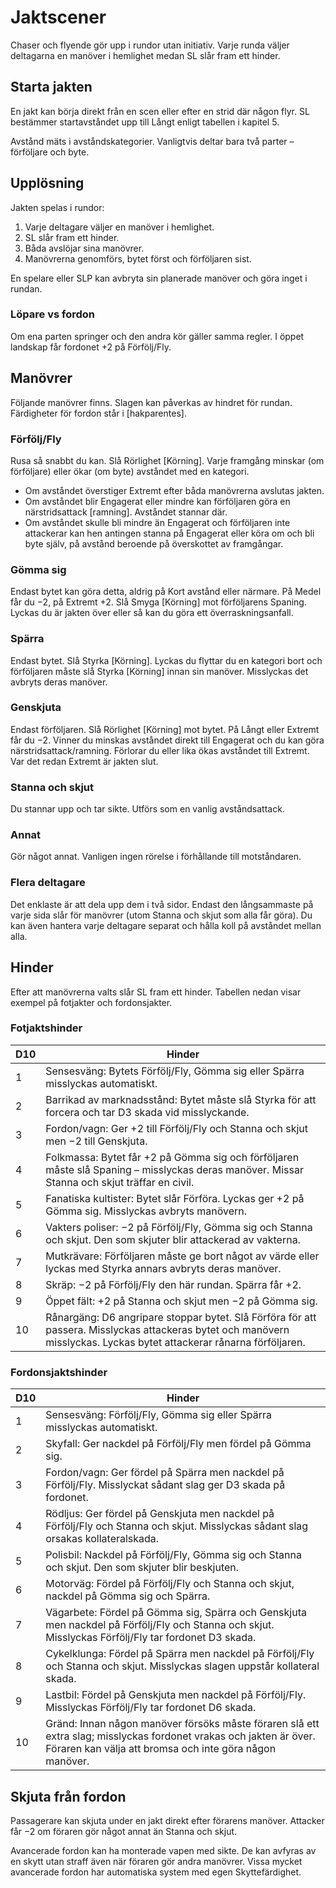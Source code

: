# Jaktscener

Chaser och flyende gör upp i rundor utan initiativ. Varje runda väljer deltagarna en manöver i hemlighet medan SL slår fram ett hinder.

## Starta jakten
En jakt kan börja direkt från en scen eller efter en strid där någon flyr. SL bestämmer startavståndet upp till Långt enligt tabellen i kapitel 5.

Avstånd mäts i avståndskategorier. Vanligtvis deltar bara två parter – förföljare och byte.

## Upplösning
Jakten spelas i rundor:
1. Varje deltagare väljer en manöver i hemlighet.
2. SL slår fram ett hinder.
3. Båda avslöjar sina manövrer.
4. Manövrerna genomförs, bytet först och förföljaren sist.

En spelare eller SLP kan avbryta sin planerade manöver och göra inget i rundan.

### Löpare vs fordon
Om ena parten springer och den andra kör gäller samma regler. I öppet landskap får fordonet +2 på Förfölj/Fly.

## Manövrer
Följande manövrer finns. Slagen kan påverkas av hindret för rundan. Färdigheter för fordon står i [hakparentes].

### Förfölj/Fly
Rusa så snabbt du kan. Slå Rörlighet [Körning]. Varje framgång minskar (om förföljare) eller ökar (om byte) avståndet med en kategori.
- Om avståndet överstiger Extremt efter båda manövrerna avslutas jakten.
- Om avståndet blir Engagerat eller mindre kan förföljaren göra en närstridsattack [ramning]. Avståndet stannar där.
- Om avståndet skulle bli mindre än Engagerat och förföljaren inte attackerar kan hen antingen stanna på Engagerat eller köra om och bli byte själv, på avstånd beroende på överskottet av framgångar.

### Gömma sig
Endast bytet kan göra detta, aldrig på Kort avstånd eller närmare. På Medel får du −2, på Extremt +2. Slå Smyga [Körning] mot förföljarens Spaning. Lyckas du är jakten över eller så kan du göra ett överraskningsanfall.

### Spärra
Endast bytet. Slå Styrka [Körning]. Lyckas du flyttar du en kategori bort och förföljaren måste slå Styrka [Körning] innan sin manöver. Misslyckas det avbryts deras manöver.

### Genskjuta
Endast förföljaren. Slå Rörlighet [Körning] mot bytet. På Långt eller Extremt får du −2. Vinner du minskas avståndet direkt till Engagerat och du kan göra närstridsattack/ramning. Förlorar du eller lika ökas avståndet till Extremt. Var det redan Extremt är jakten slut.

### Stanna och skjut
Du stannar upp och tar sikte. Utförs som en vanlig avståndsattack.

### Annat
Gör något annat. Vanligen ingen rörelse i förhållande till motståndaren.

### Flera deltagare
Det enklaste är att dela upp dem i två sidor. Endast den långsammaste på varje sida slår för manövrer (utom Stanna och skjut som alla får göra). Du kan även hantera varje deltagare separat och hålla koll på avståndet mellan alla.

## Hinder
Efter att manövrerna valts slår SL fram ett hinder. Tabellen nedan visar exempel på fotjakter och fordonsjakter.

### Fotjaktshinder

| D10 | Hinder |
|----|--------|
| 1 | Sensesväng: Bytets Förfölj/Fly, Gömma sig eller Spärra misslyckas automatiskt. |
| 2 | Barrikad av marknadsstånd: Bytet måste slå Styrka för att forcera och tar D3 skada vid misslyckande. |
| 3 | Fordon/vagn: Ger +2 till Förfölj/Fly och Stanna och skjut men −2 till Genskjuta. |
| 4 | Folkmassa: Bytet får +2 på Gömma sig och förföljaren måste slå Spaning – misslyckas deras manöver. Missar Stanna och skjut träffar en civil. |
| 5 | Fanatiska kultister: Bytet slår Förföra. Lyckas ger +2 på Gömma sig. Misslyckas avbryts manövern. |
| 6 | Vakters poliser: −2 på Förfölj/Fly, Gömma sig och Stanna och skjut. Den som skjuter blir attackerad av vakterna. |
| 7 | Mutkrävare: Förföljaren måste ge bort något av värde eller lyckas med Styrka annars avbryts deras manöver. |
| 8 | Skräp: −2 på Förfölj/Fly den här rundan. Spärra får +2. |
| 9 | Öppet fält: +2 på Stanna och skjut men −2 på Gömma sig. |
|10 | Rånargäng: D6 angripare stoppar bytet. Slå Förföra för att passera. Misslyckas attackeras bytet och manövern misslyckas. Lyckas bytet attackerar rånarna förföljaren.

### Fordonsjaktshinder

| D10 | Hinder |
|----|--------|
| 1 | Sensesväng: Förfölj/Fly, Gömma sig eller Spärra misslyckas automatiskt. |
| 2 | Skyfall: Ger nackdel på Förfölj/Fly men fördel på Gömma sig. |
| 3 | Fordon/vagn: Ger fördel på Spärra men nackdel på Förfölj/Fly. Misslyckat sådant slag ger D3 skada på fordonet. |
| 4 | Rödljus: Ger fördel på Genskjuta men nackdel på Förfölj/Fly och Stanna och skjut. Misslyckas sådant slag orsakas kollateralskada. |
| 5 | Polisbil: Nackdel på Förfölj/Fly, Gömma sig och Stanna och skjut. Den som skjuter blir beskjuten. |
| 6 | Motorväg: Fördel på Förfölj/Fly och Stanna och skjut, nackdel på Gömma sig och Spärra. |
| 7 | Vägarbete: Fördel på Gömma sig, Spärra och Genskjuta men nackdel på Förfölj/Fly och Stanna och skjut. Misslyckas Förfölj/Fly tar fordonet D3 skada. |
| 8 | Cykelklunga: Fördel på Spärra men nackdel på Förfölj/Fly och Stanna och skjut. Misslyckas slagen uppstår kollateral skada. |
| 9 | Lastbil: Fördel på Genskjuta men nackdel på Förfölj/Fly. Misslyckas Förfölj/Fly tar fordonet D6 skada. |
|10 | Gränd: Innan någon manöver försöks måste föraren slå ett extra slag; misslyckas fordonet vrakas och jakten är över. Föraren kan välja att bromsa och inte göra någon manöver.

## Skjuta från fordon
Passagerare kan skjuta under en jakt direkt efter förarens manöver. Attacker får −2 om föraren gör något annat än Stanna och skjut.

Avancerade fordon kan ha monterade vapen med sikte. De kan avfyras av en skytt utan straff även när föraren gör andra manövrer. Vissa mycket avancerade fordon har automatiska system med egen Skyttefärdighet.

